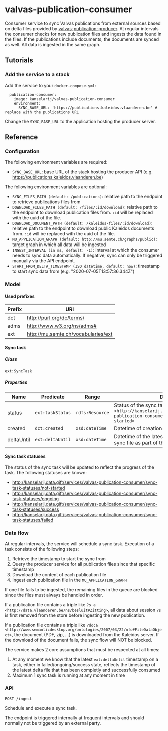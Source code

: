 # valvas-publication-consumer

Consumer service to sync Valvas publications from external sources based on delta files provided by [valvas-publication-producer](http://github.com/kanselarij-vlaanderen/valvas-publication-producer). At regular intervals the consumer checks for new publication files and ingests the data found in the files. If the publications include documents, the documents are synced as well. All data is ingested in the same graph.

## Tutorials
### Add the service to a stack
Add the service to your `docker-compose.yml`:

```
  publication-consumer:
    image: kanselarij/valvas-publication-consumer
    environment:
      SYNC_BASE_URL: 'https://publications.kaleidos.vlaanderen.be' # replace with the publications URL
```

Change the `SYNC_BASE_URL` to the application hosting the producer server.

## Reference
### Configuration
The following environment variables are required:
* `SYNC_BASE_URL`: base URL of the stack hosting the producer API (e.g. https://publications.kaleidos.vlaanderen.be)

The following environment variables are optional:
* `SYNC_FILES_PATH (default: /publications)`: relative path to the endpoint to retrieve publications files from
* `DOWNLOAD_FILES_PATH (default: /files/:id/download)`: relative path to the endpoint to download publication files from. `:id` will be replaced with the uuid of the file.
* `DOWNLOAD_DOCUMENT_PATH (default: /kaleidos-files/:id/download)`: relative path to the endpoint to download public Kaleidos documents from. `:id` will be replaced with the uuid of the file.
* `MU_APPLICATION_GRAPH (default: http://mu.semte.ch/graphs/public)`: target graph in which all data will be ingested
* `INGEST_INTERVAL (in ms, default: -1)`: interval at which the consumer needs to sync data automatically. If negative, sync can only be triggered manually via the API endpoint.
* `START_FROM_DELTA_TIMESTAMP (ISO datetime, default: now)`: timestamp to start sync data from (e.g. "2020-07-05T13:57:36.344Z")

### Model
#### Used prefixes
| Prefix | URI                                                       |
|--------|-----------------------------------------------------------|
| dct    | http://purl.org/dc/terms/                                 |
| adms   | http://www.w3.org/ns/adms#                                |
| ext    | http://mu.semte.ch/vocabularies/ext                       |

#### Sync task
##### Class
`ext:SyncTask`
##### Properties
| Name       | Predicate        | Range           | Definition                                                                                                                                    |
|------------|------------------|-----------------|-----------------------------------------------------------------------------------------------------------------------------------------------|
| status     | `ext:taskStatus` | `rdfs:Resource` | Status of the sync task, initially set to `<http://kanselarij.data.gift/services/valvas-publication-consumer/sync-task-statuses/not-started>` |
| created    | `dct:created`    | `xsd:dateTime`  | Datetime of creation of the task                                                                                                              |
| deltaUntil | `ext:deltaUntil` | `xsd:dateTime`  | Datetime of the latest successfully ingested sync file as part of the task execution                                                          |

#### Sync task statuses
The status of the sync task will be updated to reflect the progress of the task. The following statuses are known:
* http://kanselarij.data.gift/services/valvas-publication-consumer/sync-task-statuses/not-started
* http://kanselarij.data.gift/services/valvas-publication-consumer/sync-task-statuses/ongoing
* http://kanselarij.data.gift/services/valvas-publication-consumer/sync-task-statuses/success
* http://kanselarij.data.gift/services/valvas-publication-consumer/sync-task-statuses/failed

### Data flow
At regular intervals, the service will schedule a sync task. Execution of a task consists of the following steps:

1. Retrieve the timestamp to start the sync from
1. Query the producer service for all publication files since that specific timestamp
2. Download the content of each publication file
3. Ingest each publication file in the `MU_APPLICATION_GRAPH`

If one file fails to be ingested, the remaining files in the queue are blocked since the files must always be handled in order.

If a publication file contains a triple like `?s a <http://data.vlaanderen.be/ns/besluit#Zitting>`, all data about session `?s` is first removed from the store before ingesting the new publication.

If a publication file contains a triple like `?doca <http://www.semanticdesktop.org/ontologies/2007/03/22/nfo#FileDataObject>`, the document (PDF, zip, ...) is downloaded from the Kaleidos server. If the download of the document fails, the sync flow will NOT be blocked.

The service makes 2 core assumptions that must be respected at all times:
1. At any moment we know that the latest `ext:deltaUntil` timestamp on a task, either in failed/ongoing/success state, reflects the timestamp of the latest delta file that has been completly and successfully consumed
2. Maximum 1 sync task is running at any moment in time

### API
```
POST /ingest
```

Schedule and execute a sync task.

The endpoint is triggered internally at frequent intervals and should normally not be triggered by an external party.

